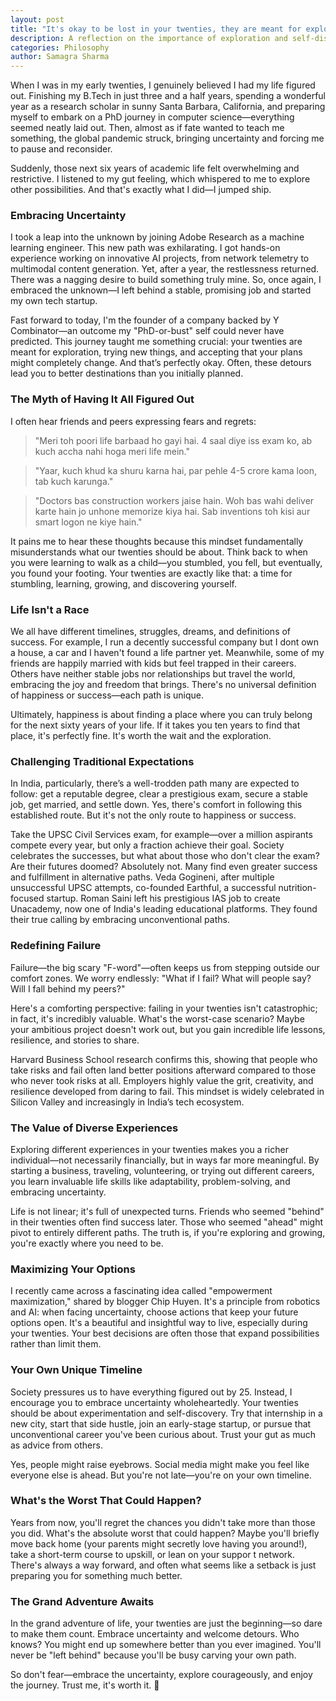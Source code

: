 ```yaml
---
layout: post
title: "It's okay to be lost in your twenties, they are meant for exploration"
description: A reflection on the importance of exploration and self-discovery in your twenties.
categories: Philosophy
author: Samagra Sharma
---
```


When I was in my early twenties, I genuinely believed I had my life figured out. Finishing my B.Tech in just three and a half years,
spending a wonderful year as a research scholar in sunny Santa Barbara, California, and preparing myself to embark on a PhD journey
in computer science—everything seemed neatly laid out. Then, almost as if fate wanted to teach me something, the global pandemic
struck, bringing uncertainty and forcing me to pause and reconsider.

Suddenly, those next six years of academic life felt overwhelming and restrictive. I listened to my gut feeling,
which whispered to me to explore other possibilities. And that's exactly what I did—I jumped ship.

### Embracing Uncertainty

I took a leap into the unknown by joining Adobe Research as a machine learning engineer. This new path was
exhilarating. I got hands-on experience working on innovative AI projects, from network telemetry to multimodal content generation. Yet,
after a year, the restlessness returned. There was a nagging desire to build something truly mine. So, once again, 
I embraced the unknown—I left behind a stable, promising job and started my own tech startup.

Fast forward to today, I'm the founder of a company backed by Y Combinator—an outcome my "PhD-or-bust" self could never
have predicted. This journey taught me something crucial: your twenties are meant for exploration,
trying new things, and accepting that your plans might completely change. And that’s perfectly okay. Often,
these detours lead you to better destinations than you initially planned.

### The Myth of Having It All Figured Out

I often hear friends and peers expressing fears and regrets:

> "Meri toh poori life barbaad ho gayi hai. 4 saal diye iss exam ko, ab kuch accha nahi hoga meri life mein."

> "Yaar, kuch khud ka shuru karna hai, par pehle 4-5 crore kama loon, tab kuch karunga."

> "Doctors bas construction workers jaise hain. Woh bas wahi deliver karte hain jo unhone memorize kiya hai. Sab inventions toh kisi aur smart logon ne kiye hain."

It pains me to hear these thoughts because this mindset fundamentally misunderstands what our twenties should be about. Think 
back to when you were learning to walk as a child—you stumbled, you fell, but eventually,
you found your footing. Your twenties are exactly like that: a time for stumbling,
learning, growing, and discovering yourself.

### Life Isn't a Race

We all have different timelines, struggles, dreams, and definitions of success. For example,
I run a decently successful company but I dont own a house, a car and I haven't found a life partner yet. Meanwhile,
some of my friends are happily married with kids but feel trapped in their careers. Others have neither
stable jobs nor relationships but travel the world, embracing the joy and freedom that brings. There's no
universal definition of happiness or success—each path is unique.

Ultimately, happiness is about finding a place where you can truly belong for the next sixty years
of your life. If it takes you ten years to find that place, it's perfectly fine. It's worth the wait and the exploration.

### Challenging Traditional Expectations

In India, particularly, there’s a well-trodden path many are expected to follow: get a reputable degree,
clear a prestigious exam, secure a stable job, get married, and settle down. Yes, there's comfort in following 
this established route. But it's not the only route to happiness or success.

Take the UPSC Civil Services exam, for example—over a million aspirants compete every year, but
only a fraction achieve their goal. Society celebrates the successes, but what about those who don't
clear the exam? Are their futures doomed? Absolutely not. Many find even greater success 
and fulfillment in alternative paths. Veda Gogineni, after multiple unsuccessful UPSC attempts, 
co-founded Earthful, a successful nutrition-focused startup. Roman Saini left his
prestigious IAS job to create Unacademy, now one of India's leading educational platforms. They found
their true calling by embracing unconventional paths.

### Redefining Failure

Failure—the big scary "F-word"—often keeps us from stepping outside our comfort zones. We worry 
endlessly: "What if I fail? What will people say? Will I fall behind my peers?"

Here's a comforting perspective: failing in your twenties isn't catastrophic; in fact, 
it's incredibly valuable. What's the worst-case scenario? Maybe your ambitious project doesn't
work out, but you gain incredible life lessons, resilience, and stories to share.

Harvard Business School research confirms this, showing that people who take risks and fail
often land better positions afterward compared to those who never took risks at all. Employers highly
value the grit, creativity, and resilience developed from daring to fail. This mindset is widely
celebrated in Silicon Valley and increasingly in India’s tech ecosystem.

### The Value of Diverse Experiences

Exploring different experiences in your twenties makes you a richer individual—not necessarily financially,
but in ways far more meaningful. By starting a business, traveling, volunteering, or trying out different careers,
you learn invaluable life skills like adaptability, problem-solving, and embracing uncertainty.

Life is not linear; it's full of unexpected turns. Friends who seemed "behind" in their twenties often find
success later. Those who seemed "ahead" might pivot to entirely different paths. The truth is,
if you're exploring and growing, you're exactly where you need to be.

### Maximizing Your Options

I recently came across a fascinating idea called "empowerment maximization," shared by blogger Chip Huyen. It's a principle
from robotics and AI: when facing uncertainty, choose actions that keep your future options open. It's a beautiful and insightful
way to live, especially during your twenties. Your best decisions are often those that expand possibilities rather than limit them.

### Your Own Unique Timeline

Society pressures us to have everything figured out by 25. Instead, I encourage you to embrace uncertainty
wholeheartedly. Your twenties should be about experimentation and self-discovery. Try that internship
in a new city, start that side hustle, join an early-stage startup, or pursue that unconventional career
you've been curious about. Trust your gut as much as advice from others.

Yes, people might raise eyebrows. Social media might make you feel like everyone else
is ahead. But you're not late—you're on your own timeline.

### What's the Worst That Could Happen?

Years from now, you'll regret the chances you didn't take more than those you did. What's the
absolute worst that could happen? Maybe you'll briefly move back home (your parents might
secretly love having you around!), take a short-term course to upskill, or lean on your suppor
t network. There's always a way forward, and often what seems like a setback is just
preparing you for something much better.

### The Grand Adventure Awaits

In the grand adventure of life, your twenties are just the beginning—so dare to make them count. Embrace
uncertainty and welcome detours. Who knows? You might end up somewhere better than you ever imagined. You'll
never be "left behind" because you'll be busy carving your own path.

So don't fear—embrace the uncertainty, explore courageously, and enjoy the journey. Trust me, it's worth it. 🎉
